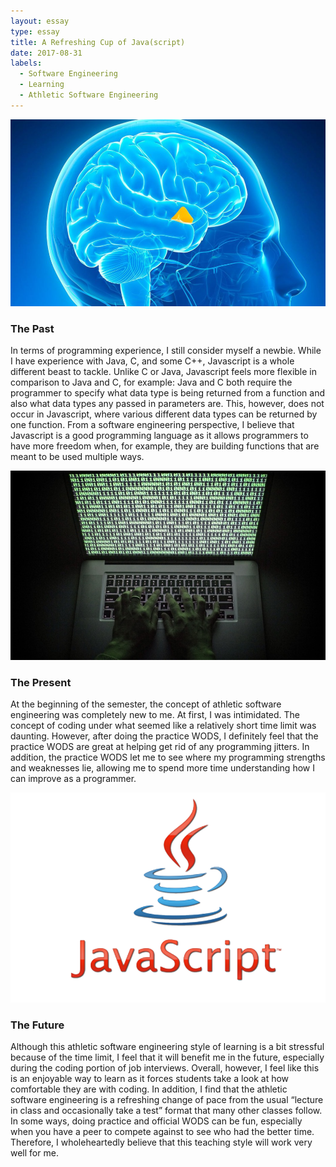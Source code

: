 ```yaml
---
layout: essay
type: essay
title: A Refreshing Cup of Java(script)
date: 2017-08-31
labels:
  - Software Engineering
  - Learning
  - Athletic Software Engineering
---
```


<img class="ui tiny left circular floated image" src="../images/brain.png">
<h3>The Past</h3>

In terms of programming experience, I still consider myself a newbie. While I have experience with Java, C, and some C++, Javascript is a whole different beast to tackle. Unlike C or Java, Javascript feels more flexible in comparison to Java and C, for example: Java and C both require the programmer to specify what data type is being returned from a function and also what data types any passed in parameters are. This, however, does not occur in Javascript, where various different data types can be returned by one function. From a software engineering perspective, I believe that Javascript is a good programming language as it allows programmers to have more freedom when, for example, they are building functions that are meant to be used multiple ways. 

<img class="ui tiny left circular floated image" src="../images/hack.jpg">
<h3>The Present</h3>

At the beginning of the semester, the concept of athletic software engineering was completely new to me. At first, I was intimidated. The concept of coding under what seemed like a relatively short time limit was daunting. However, after doing the practice WODS, I definitely feel that the practice WODS are great at helping get rid of any programming jitters. In addition, the practice WODS let me to see where my programming strengths and weaknesses lie, allowing me to spend more time understanding how I can improve as a programmer.

<img class="ui tiny left circular floated image" src="../images/javascript.png">
<h3>The Future</h3>

Although this athletic software engineering style of learning is a bit stressful because of the time limit, I feel that it will benefit me in the future, especially during the coding portion of job interviews. Overall, however, I feel like this is an enjoyable way to learn as it forces students take a look at how comfortable they are with coding. In addition, I find that the athletic software engineering is a refreshing change of pace from the usual “lecture in class and occasionally take a test” format that many other classes follow. In some ways, doing practice and official WODS can be fun, especially when you have a peer to compete against to see who had the better time. Therefore, I wholeheartedly believe that this teaching style will work very well for me.
